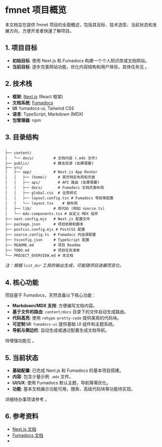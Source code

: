# fmnet 项目概览

本文档旨在提供 fmnet 项目的全面概述，包括其目标、技术选型、当前状态和发展方向，方便开发者快速了解项目。

## 1. 项目目标

* **初始目标**: 使用 Next.js 和 Fumadocs 构建一个个人知识库或文档网站。
* **当前目标**: 逐步完善网站功能，优化内容结构和用户体验，具体任务见 <mcfile name="TODO.md" path="/Users/jac/fmnet/TODO.md"></mcfile>。

## 2. 技术栈

* **框架**: [Next.js](https://nextjs.org/) (React 框架)
* **文档系统**: [Fumadocs](https://fumadocs.vercel.app/)
* **UI**: fumadocs-ui, Tailwind CSS
* **语言**: TypeScript, Markdown (MDX)
* **包管理器**: npm

## 3. 目录结构

```
.
├── content/
│   └── docs/         # 文档内容 (.mdx 文件)
├── public/           # 静态资源 (如果需要)
├── src/
│   ├── app/          # Next.js App Router
│   │   ├── (home)/     # 首页特定布局和页面
│   │   ├── api/        # API 路由 (如果需要)
│   │   ├── docs/       # Fumadocs 文档页面布局
│   │   ├── global.css  # 全局样式
│   │   ├── layout.config.tsx # Fumadocs 导航等配置
│   │   └── layout.tsx    # 根布局
│   ├── lib/          # 库代码 (例如 source.ts)
│   └── mdx-components.tsx # 自定义 MDX 组件
├── next.config.mjs   # Next.js 配置文件
├── package.json      # 项目依赖和脚本
├── postcss.config.mjs # PostCSS 配置
├── source.config.ts  # Fumadocs 内容源配置
├── tsconfig.json     # TypeScript 配置
├── README.md         # 项目 Readme
├── TODO.md           # 项目任务清单
└── PROJECT_OVERVIEW.md # 本文档
```

*注：根据 `list_dir` 工具的输出生成，可能随项目进展而变化。*

## 4. 核心功能

项目基于 Fumadocs，天然具备以下核心功能：

* **Markdown/MDX 支持**: 方便编写文档内容。
* **基于文件的路由**: `content/docs` 目录下的文件自动生成路由。
* **代码高亮**: 使用 `rehype-pretty-code` 提供美观的代码块。
* **可定制 UI**: `fumadocs-ui` 提供基础 UI 组件和主题系统。
* **导航与侧边栏**: 自动生成或通过配置生成文档导航。

待增强功能见 <mcfile name="TODO.md" path="/Users/jac/fmnet/TODO.md"></mcfile>。

## 5. 当前状态

* **基础配置**: 已完成 Next.js 和 Fumadocs 的基本项目搭建。
* **内容**: 包含少量示例 `.mdx` 文件。
* **UI/UX**: 使用 Fumadocs 默认主题，导航等需优化。
* **功能**: 基本文档展示功能可用，搜索、高级代码块等功能待实现。

详细待办事项请参考 <mcfile name="TODO.md" path="/Users/jac/fmnet/TODO.md"></mcfile>。

## 6. 参考资料

* [Next.js 文档](https://nextjs.org/docs)
* [Fumadocs 文档](https://fumadocs.vercel.app/)
*